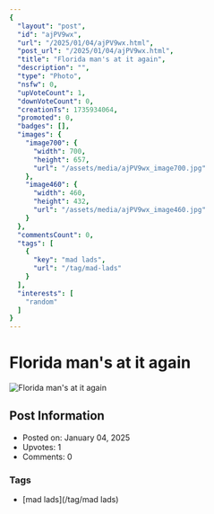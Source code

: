 ```yaml
---
{
  "layout": "post",
  "id": "ajPV9wx",
  "url": "/2025/01/04/ajPV9wx.html",
  "post_url": "/2025/01/04/ajPV9wx.html",
  "title": "Florida man's at it again",
  "description": "",
  "type": "Photo",
  "nsfw": 0,
  "upVoteCount": 1,
  "downVoteCount": 0,
  "creationTs": 1735934064,
  "promoted": 0,
  "badges": [],
  "images": {
    "image700": {
      "width": 700,
      "height": 657,
      "url": "/assets/media/ajPV9wx_image700.jpg"
    },
    "image460": {
      "width": 460,
      "height": 432,
      "url": "/assets/media/ajPV9wx_image460.jpg"
    }
  },
  "commentsCount": 0,
  "tags": [
    {
      "key": "mad lads",
      "url": "/tag/mad-lads"
    }
  ],
  "interests": [
    "random"
  ]
}
---
```


# Florida man's at it again

![Florida man's at it again](/assets/media/ajPV9wx_image700.jpg)

## Post Information

- Posted on: January 04, 2025
- Upvotes: 1
- Comments: 0

### Tags

- [mad lads](/tag/mad lads)

